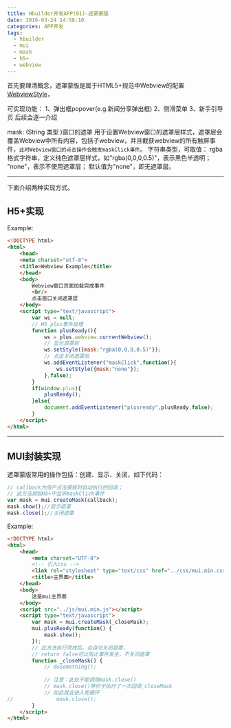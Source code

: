 ```yaml
---
title: Hbuilder开发APP(01)-遮罩蒙版
date: 2016-03-24 14:58:10
categories: APP开发
tags: 
  - hbuilder
  - mui
  - mask
  - h5+
  - webview
---
```


首先要理清概念，遮罩蒙版是属于HTML5+规范中Webview的配置[WebviewStyle](http://www.html5plus.org/doc/zh_cn/webview.html#plus.webview.WebviewStyle)，

可实现功能：
1、弹出框popover(e.g.新闻分享弹出框)
2、侧滑菜单
3、新手引导页
后续会逐一介绍

mask: (String 类型 )窗口的遮罩
用于设置Webview窗口的遮罩层样式，遮罩层会覆盖Webview中所有内容，包括子webview，并且截获webview的所有触屏事件，`此时Webview窗口的点击操作会触发maskClick事件`。 字符串类型，可取值： rgba格式字符串，定义纯色遮罩层样式，如"rgba(0,0,0,0.5)"，表示黑色半透明； "none"，表示不使用遮罩层； 默认值为"none"，即无遮罩层。

<!--more-->

***

下面介绍两种实现方式。

## **H5+实现**

Example:

```html
<!DOCTYPE html>
<html>
	<head>
	<meta charset="utf-8">
	<title>Webview Example</title>
	</head>
	<body>
		Webview窗口页面加载完成事件
		<br/>
		点击窗口关闭遮罩层
	</body>
	<script type="text/javascript">
		var ws = null;
		// H5 plus事件处理
		function plusReady(){
			ws = plus.webview.currentWebview();
			// 显示遮罩层
			ws.setStyle({mask:"rgba(0,0,0,0.5)"});
			// 点击关闭遮罩层
			ws.addEventListener("maskClick",function(){
				ws.setStyle({mask:"none"});
			},false);
		}
		if(window.plus){
			plusReady();
		}else{
			document.addEventListener("plusready",plusReady,false);
		}
	</script>
</html>
```

***

## **MUI封装实现**
遮罩蒙版常用的操作包括：创建、显示、关闭，如下代码：
```javascript
// callback为用户点击蒙版时自动执行的回调；
// 此方法就如H5+中监听maskClick事件
var mask = mui.createMask(callback);
mask.show();//显示遮罩
mask.close();//关闭遮罩
```

Example:

```html
<!DOCTYPE html>
<html>
    <head>
        <meta charset="UTF-8">
        <!-- 引入css -->
        <link rel="stylesheet" type="text/css" href="../css/mui.min.css"/>
        <title>主界面</title>
    </head>
    <body>
    	这是mui主界面
    </body>
    <script src="../js/mui.min.js"></script>
	<script type="text/javascript">
		var mask = mui.createMask(_closeMask);
		mui.plusReady(function() {
			mask.show();
		});
		// 此方法执行完成后，会自动关闭遮罩，
		// return false可以阻止事件发生，不关闭遮罩
		function _closeMask() {
			// doSomething();
			
			// 注意：此处不能调用mask.close()
			// mask.close()等价于执行了一次回调_closeMask
			// 如此就会进入死循环
//  			mask.close();
		}
	</script>
</html>
```
